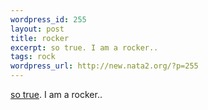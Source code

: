 ```yaml
--- 
wordpress_id: 255
layout: post
title: rocker
excerpt: so true. I am a rocker..
tags: rock
wordpress_url: http://new.nata2.org/?p=255
---
```

<a href="http://www.dieselsweeties.com">so true</a>. I am a rocker..
